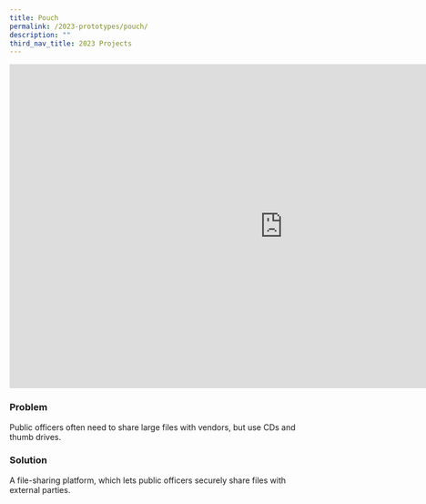 ```yaml
---
title: Pouch
permalink: /2023-prototypes/pouch/
description: ""
third_nav_title: 2023 Projects
---
```

<iframe allowfullscreen="true" height="569" width="960" frameborder="0" src="https://docs.google.com/presentation/d/e/2PACX-1vS9qU1JZBroFyuqI2aL_zKDUX-W4x6SHTanzoaJr4AiMn_2tA1OPlDpw0IIcEShEfkm_9jkLLFoV5Eo/embed?start=false&loop=false&delayms=3000"></iframe>

### Problem
Public officers often need to share large files with vendors, but use CDs and thumb drives.

### Solution
A file-sharing platform, which lets public officers securely share files with external parties.